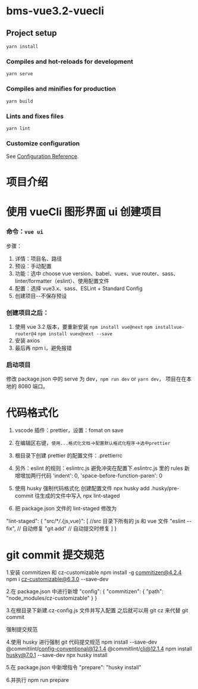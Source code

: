 # bms-vue3.2-vuecli

## Project setup

```
yarn install
```

### Compiles and hot-reloads for development

```
yarn serve
```

### Compiles and minifies for production

```
yarn build
```

### Lints and fixes files

```
yarn lint
```

### Customize configuration

See [Configuration Reference](https://cli.vuejs.org/config/).

# 项目介绍

# 使用 vueCli 图形界面 ui 创建项目

### 命令：`vue ui`

步骤：

1. 详情：项目名、路径
2. 预设：手动配置
3. 功能：选中 choose vue version、babel、vuex、vue router、sass、linter/formatter（eslint）、使用配置文件
4. 配置：选择 vue3.x、sass、ESLint + Standard Config
5. 创建项目--不保存预设

### 创建项目之后：

1. 使用 vue 3.2 版本，要重新安装 `npm install vue@next` `npm installvue-router@4` `npm install vuex@next --save`
2. 安装 axios
3. 最后再 npm i，避免报错

### 启动项目

修改 package.json 中的 serve 为 dev，`npm run dev` or `yarn dev`，
项目在在本地的 8080 端口。

# 代码格式化

1. vscode 插件：prettier，设置：fomat on save
2. 在编辑区右键，`使用...格式化文档`->`配置默认格式化程序`->`选中prettier`
3. 根目录下创建 prettier 的配置文件：.prettierrc

4. 另外：eslint 的规则：eslintrc.js
   避免冲突在配置下.eslintrc.js 里的 rules 新增增加两行代码
   'indent': 0,
   'space-before-function-paren': 0

5. 使用 husky 强制代码格式化 创建配置文件
   npx husky add .husky/pre-commit
   往生成的文件中写入
   npx lint-staged

6. 把 package.json 文件的 lint-staged 修改为

"lint-staged": {
"src/\*_/_.{js,vue}": [ //src 目录下所有的 js 和 vue 文件
"eslint --fix", // 自动修复
"git add" // 自动提交时修复
]
}

# git commit 提交规范

1.安装 commitizen 和 cz-customizable
npm install -g commitizen@4.2.4
npm i cz-customizable@6.3.0 --save-dev

2.在 package.json 中进行新增
"config": {
"commitizen": {
"path": "node_modules/cz-customizable"
}
}

3.在根目录下新建.cz-config.js 文件并写入配置 之后就可以用 git cz 来代替 git commit

强制提交规范

4.使用 husky 进行强制 git 代码提交规范
npm install --save-dev @commitlint/config-conventional@12.1.4 @commitlint/cli@12.1.4
npm install husky@7.0.1 --save-dev
npx husky install

5.在 package.json 中新增指令
"prepare": "husky install"

6.并执行
npm run prepare

